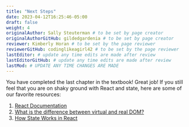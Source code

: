 ```yaml
---
title: "Next Steps"
date: 2023-04-12T16:25:46-05:00
draft: false
weight: 4
originalAuthor: Sally Steuterman # to be set by page creator
originalAuthorGitHub: gildedgardenia # to be set by page creator
reviewer: Kimberly Horan # to be set by the page reviewer
reviewerGitHub: codinglikeagirl42 # to be set by the page reviewer
lastEditor: # update any time edits are made after review
lastEditorGitHub: # update any time edits are made after review
lastMod: # UPDATE ANY TIME CHANGES ARE MADE
---
```


You have completed the last chapter in the textbook! Great job! If you still feel that you are on shaky ground with React and state, here are some of our favorite resources:

1. [React Documentation](https://react.dev/learn/updating-objects-in-state)
1. [What is the difference between virtual and real DOM?](https://www.educative.io/answers/what-is-the-difference-between-virtual-and-real-dom-react)
1. [How State Works in React](https://www.freecodecamp.org/news/what-is-state-in-react-explained-with-examples/)